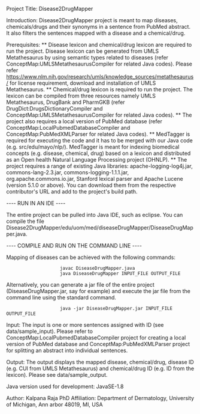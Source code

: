 Project Title: Disease2DrugMapper


Introduction: Disease2DrugMapper project is meant to map diseases, chemicals/drugs and their synonyms in a sentence from PubMed abstract. It also filters the sentences mapped with a disease and a chemical/drug.  


Prerequisites: 
** Disease lexicon and chemical/drug lexicon are required to run the project. Disease lexicon can be generated from UMLS Metathesaurus by using semantic types related to diseases (refer ConceptMap:UMLSMetathesaurusCompiler for related Java codes). Please refer https://www.nlm.nih.gov/research/umls/knowledge_sources/metathesaurus/ for license requirement, download and installation of UMLS Metathesaurus.
** Chemical/drug lexicon is required to run the project. The lexicon can be compiled from three resources namely UMLS Metathesaurus, DrugBank and PharmGKB (refer DrugDict:DrugsDictionaryCompiler and ConceptMap:UMLSMetathesaurusCompiler for related Java codes). 
** The project also requires a local version of PubMed database (refer ConceptMap:LocalPubmedDatabaseCompiler and ConceptMap:PubMedXMLParser for related Java codes). 
** MedTagger is required for executing the code and it has to be merged with our Java code (e.g. src/edu/mayo/nlp/). MedTagger is meant for indexing biomedical concepts (e.g. disease, chemical, drug) based on a lexicon and distributed as an Open health Natural Language Processing project (OHNLP). 
** The project requires a range of existing Java libraries: apache-logging-log4j.jar, commons-lang-2.3.jar, commons-logging-1.1.1.jar, org.apache.commons.io.jar, Stanford lexical parser and Apache Lucene (version 5.1.0 or above). You can download them from the respective contributor's URL and add to the project's build path.  


---- RUN IN AN IDE ----

The entire project can be pulled into Java IDE, such as eclipse. You can compile the file Disease2DrugMapper/edu/uom/med/diseaseDrugMapper/DiseaseDrugMapper.java.


---- COMPILE AND RUN ON THE COMMAND LINE ----

Mapping of diseases can be achieved with the following commands:
						
						javac DiseaseDrugMapper.java 
						java DiseaseDrugMapper INPUT_FILE OUTPUT_FILE

Alternatively, you can generate a jar file of the entire project (DiseaseDrugMapper.jar, say for example) and execute the jar file from the command line using the standard command. 

						java -jar DiseaseDrugMapper.jar INPUT_FILE OUTPUT_FILE


Input: The input is one or more sentences assigned with ID (see data/sample_input). Please refer to ConceptMap:LocalPubmedDatabaseCompiler project for creating a local version of PubMed database and ConceptMap:PubMedXMLParser project for splitting an abstract into individual sentences.

Output: The output displays the mapped disease, chemical/drug, disease ID (e.g. CUI from UMLS Metathesaurus) and chemical/drug ID (e.g. ID from the lexicon). Please see data/sample_output.


Java version used for development: JavaSE-1.8

Author: Kalpana Raja PhD
Affiliation: Department of Dermatology, University of Michigan, Ann arbor 48019, MI, USA

